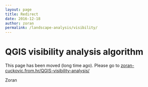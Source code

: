 ```yaml
---
layout: page
title: Redirect
date: 2016-12-18
author: zoran
permalink: /landscape-analysis/visibility/
---
```


# QGIS visibility analysis algorithm

This page has been moved (long time ago). Please go to [zoran-cuckovic.from.hr/QGIS-visibility-analysis/](http://www.zoran-cuckovic.from.hr/QGIS-visibility-analysis/)

Zoran




